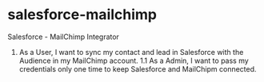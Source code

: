 # salesforce-mailchimp
Salesforce - MailChimp Integrator

1. As a User, I want to sync my contact and lead in Salesforce with the Audience in my MailChimp account.
1.1 As a Admin, I want to pass my credentials only one time to keep Salesforce and MailChipm connected.
